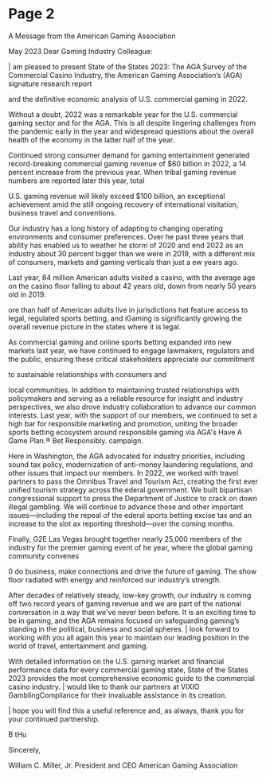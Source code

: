 # Page 2

A Message from the American Gaming Association

May 2023
Dear Gaming Industry Colleague:

| am pleased to present State of the States 2023: The AGA
Survey of the Commercial Casino Industry, the American
Gaming Association’s (AGA) signature research report

and the definitive economic analysis of U.S. commercial
gaming in 2022.

Without a doubt, 2022 was a remarkable year for the U.S.
commercial gaming sector and for the AGA. This is all
despite lingering challenges from the pandemic early in the
year and widespread questions about the overall health of
the economy in the latter half of the year.

Continued strong consumer demand for gaming
entertainment generated record-breaking commercial
gaming revenue of $60 billion in 2022, a 14 percent
increase from the previous year. When tribal gaming
revenue numbers are reported later this year, total

U.S. gaming revenue will likely exceed $100 billion, an
exceptional achievement amid the still ongoing recovery of
international visitation, business travel and conventions.

Our industry has a long history of adapting to changing
operating environments and consumer preferences. Over
he past three years that ability has enabled us to weather
he storm of 2020 and end 2022 as an industry about 30
percent bigger than we were in 2019, with a different mix
of consumers, markets and gaming verticals than just a
ew years ago.

Last year, 84 million American adults visited a casino,
with the average age on the casino floor falling to about
42 years old, down from nearly 50 years old in 2019.

ore than half of American adults live in jurisdictions
hat feature access to legal, regulated sports betting, and
iGaming is significantly growing the overall revenue picture
in the states where it is legal.

As commercial gaming and online sports betting
expanded into new markets last year, we have continued
to engage lawmakers, regulators and the public, ensuring
these critical stakeholders appreciate our commitment

to sustainable relationships with consumers and

local communities. In addition to maintaining trusted
relationships with policymakers and serving as a reliable
resource for insight and industry perspectives, we also
drove industry collaboration to advance our common
interests. Last year, with the support of our members, we
continued to set a high bar for responsible marketing and
promotion, uniting the broader sports betting ecosystem
around responsible gaming via AGA's Have A Game Plan.®
Bet Responsibly. campaign.

Here in Washington, the AGA advocated for industry
priorities, including sound tax policy, modernization of
anti-money laundering regulations, and other issues that
impact our members. In 2022, we worked with travel
partners to pass the Omnibus Travel and Tourism Act,
creating the first ever unified tourism strategy across the
ederal government. We built bipartisan congressional
support to press the Department of Justice to crack on
down illegal gambling. We will continue to advance these
and other important issues—including the repeal of the
ederal sports betting excise tax and an increase to the slot
ax reporting threshold—over the coming months.

Finally, G2E Las Vegas brought together nearly 25,000
members of the industry for the premier gaming event of
he year, where the global gaming community convenes

0 do business, make connections and drive the future of
gaming. The show floor radiated with energy and reinforced
our industry’s strength.

After decades of relatively steady, low-key growth, our
industry is coming off two record years of gaming revenue
and we are part of the national conversation in a way that
we've never been before. It is an exciting time to be in
gaming, and the AGA remains focused on safeguarding
gaming’s standing in the political, business and social
spheres. | look forward to working with you all again this
year to maintain our leading position in the world of travel,
entertainment and gaming.

With detailed information on the U.S. gaming market
and financial performance data for every commercial
gaming state, State of the States 2023 provides the most
comprehensive economic guide to the commercial casino
industry. | would like to thank our partners at VIXIO
GamblingCompliance for their invaluable assistance in its
creation.

| hope you will find this a useful reference and, as always,
thank you for your continued partnership.

B tHu

Sincerely,

William C. Miller, Jr.
President and CEO
American Gaming Association

